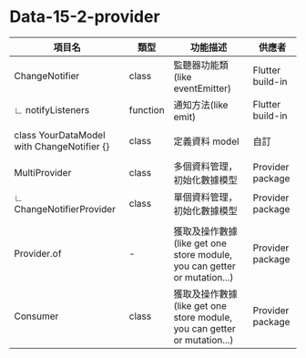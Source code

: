 # Data-15-2-provider

| 項目名                                        | 類型       | 功能描述                                                              | 供應者              |
|--------------------------------------------|----------|-------------------------------------------------------------------|------------------|
| ChangeNotifier                             | class    | 監聽器功能類(like eventEmitter)                                         | Flutter build-in |
| ∟ notifyListeners                          | function | 通知方法(like emit)                                                   | Flutter build-in |
|                                            |          |                                                                   |                  |
| class YourDataModel with ChangeNotifier {} | class    | 定義資料 model                                                        | 自訂               |
|                                            |          |                                                                   |                  |
| MultiProvider                              | class    | 多個資料管理，初始化數據模型                                                    | Provider package |
| ∟ ChangeNotifierProvider                   | class    | 單個資料管理，初始化數據模型                                                    | Provider package |
|                                            |          |                                                                   |                  |
| Provider.of                                | -        | 獲取及操作數據(like get one store module, you can getter or mutation...) | Provider package |
| Consumer                                   | class    | 獲取及操作數據(like get one store module, you can getter or mutation...) | Provider package |
